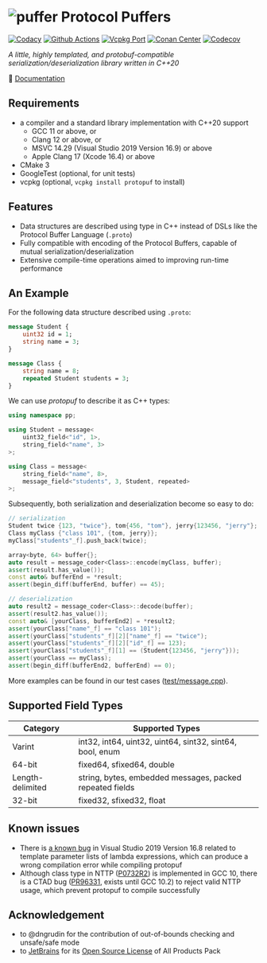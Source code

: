 # ![puffer](asset/puffer.png) Protocol Puffers
[![Codacy](https://api.codacy.com/project/badge/Grade/31e7d1d7bcbe43959aaec3b86093b843)](https://app.codacy.com/gh/PragmaTwice/protopuf?utm_source=github.com&utm_medium=referral&utm_content=PragmaTwice/protopuf&utm_campaign=Badge_Grade)
[![Github Actions](https://github.com/PragmaTwice/protopuf/workflows/BuildAndTest/badge.svg)](https://github.com/PragmaTwice/protopuf/actions)
[![Vcpkg Port](https://img.shields.io/vcpkg/v/protopuf)](https://github.com/microsoft/vcpkg/blob/master/ports/protopuf/vcpkg.json)
[![Conan Center](https://img.shields.io/conan/v/protopuf)](https://conan.io/center/recipes/protopuf)
[![Codecov](https://codecov.io/gh/PragmaTwice/protopuf/branch/master/graph/badge.svg?token=4EPLZ6Z4J5)](https://codecov.io/gh/PragmaTwice/protopuf)

*A little, highly templated, and protobuf-compatible serialization/deserialization library written in C++20*

:closed_book: [Documentation](https://protopuf.surge.sh)

## Requirements

- a compiler and a standard library implementation with C++20 support
    - GCC 11 or above, or
    - Clang 12 or above, or
    - MSVC 14.29 (Visual Studio 2019 Version 16.9) or above
    - Apple Clang 17 (Xcode 16.4) or above
- CMake 3
- GoogleTest (optional, for unit tests)
- vcpkg (optional, `vcpkg install protopuf` to install)

## Features

- Data structures are described using type in C++ instead of DSLs like the Protocol Buffer Language (`.proto`)
- Fully compatible with encoding of the Protocol Buffers, capable of mutual serialization/deserialization
- Extensive compile-time operations aimed to improving run-time performance

## An Example
For the following data structure described using `.proto`:
```proto
message Student {
    uint32 id = 1;
    string name = 3;
}

message Class {
    string name = 8;
    repeated Student students = 3;
}
```
We can use *protopuf* to describe it as C++ types:
```c++
using namespace pp;

using Student = message<
    uint32_field<"id", 1>,
    string_field<"name", 3>
>;

using Class = message<
    string_field<"name", 8>,
    message_field<"students", 3, Student, repeated>
>;
```
Subsequently, both serialization and deserialization become so easy to do:
```c++
// serialization
Student twice {123, "twice"}, tom{456, "tom"}, jerry{123456, "jerry"};
Class myClass {"class 101", {tom, jerry}};
myClass["students"_f].push_back(twice);

array<byte, 64> buffer{};
auto result = message_coder<Class>::encode(myClass, buffer);
assert(result.has_value());
const auto& bufferEnd = *result;
assert(begin_diff(bufferEnd, buffer) == 45);

// deserialization
auto result2 = message_coder<Class>::decode(buffer);
assert(result2.has_value());
const auto& [yourClass, bufferEnd2] = *result2;
assert(yourClass["name"_f] == "class 101");
assert(yourClass["students"_f][2]["name"_f] == "twice");
assert(yourClass["students"_f][2]["id"_f] == 123);
assert(yourClass["students"_f][1] == (Student{123456, "jerry"}));
assert(yourClass == myClass);
assert(begin_diff(bufferEnd2, bufferEnd) == 0);
```
More examples can be found in our test cases ([test/message.cpp](https://github.com/PragmaTwice/protopuf/blob/master/test/message.cpp)).

## Supported Field Types
Category|	Supported Types
--------|------------------
Varint  | int32, int64, uint32, uint64, sint32, sint64, bool, enum
64-bit  | fixed64, sfixed64, double
Length-delimited| string, bytes, embedded messages, packed repeated fields
32-bit 	| fixed32, sfixed32, float

## Known issues
- There is [a known bug](https://developercommunity2.visualstudio.com/t/Wrong-compile-error-in-MSVC:-identifier-/1270794) in Visual Studio 2019 Version 16.8 related to template parameter lists of lambda expressions, which can produce a wrong compilation error while compiling protopuf
- Although class type in NTTP ([P0732R2](http://www.open-std.org/jtc1/sc22/wg21/docs/papers/2018/p0732r2.pdf)) is implemented in GCC 10, there is a CTAD bug ([PR96331](https://gcc.gnu.org/bugzilla/show_bug.cgi?id=96331), exists until GCC 10.2) to reject valid NTTP usage, which prevent protopuf to compile successfully

## Acknowledgement
- to @dngrudin for the contribution of out-of-bounds checking and unsafe/safe mode
- to [JetBrains](https://www.jetbrains.com/?from=protopuf) for its [Open Source License](https://www.jetbrains.com/community/opensource/?from=protopuf) of All Products Pack
